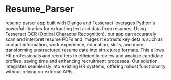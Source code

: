 # Resume_Parser
resume parser app built with Django and Tesseract leverages Python's powerful libraries for extracting text and data from resumes. Using Tesseract OCR (Optical Character Recognition), our app can accurately scan and interpret resume PDFs and images
It extracts key details such as contact information, work experience, education, skills, and more, transforming unstructured resume data into structured formats. This allows HR professionals and recruiters to efficiently review and analyze candidate profiles, saving time and enhancing recruitment processes. Our solution integrates seamlessly into existing HR systems, offering robust functionality without relying on external APIs.
